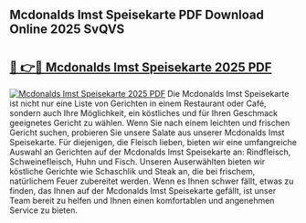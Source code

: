 ## Mcdonalds Imst Speisekarte PDF Download Online 2025 SvQVS

# <h2><a href="http://gcd9ya1.nevu.top/?p=Mcdonalds+Imst+Speisekarte">🔗 👉🔴 Mcdonalds Imst Speisekarte 2025 PDF</a></h2>

[![Mcdonalds Imst Speisekarte 2025 PDF](https://i.imgur.com/dBaPXMq.png)](http://gcd9ya1.nevu.top/?p=Mcdonalds+Imst+Speisekarte)
Die Mcdonalds Imst Speisekarte ist nicht nur eine Liste von Gerichten in einem Restaurant oder Café, sondern auch Ihre Möglichkeit, ein köstliches und für Ihren Geschmack geeignetes Gericht zu wählen. Wenn Sie nach einem leichten und frischen Gericht suchen, probieren Sie unsere Salate aus unserer Mcdonalds Imst Speisekarte. Für diejenigen, die Fleisch lieben, bieten wir eine umfangreiche Auswahl an Gerichten auf der Mcdonalds Imst Speisekarte an: Rindfleisch, Schweinefleisch, Huhn und Fisch. Unseren Auserwählten bieten wir köstliche Gerichte wie Schaschlik und Steak an, die bei frischem, natürlichem Feuer zubereitet werden. Wenn es Ihnen schwer fällt, etwas zu finden, das Ihnen auf der Mcdonalds Imst Speisekarte gefällt, ist unser Team bereit zu helfen und Ihnen einen komfortablen und angenehmen Service zu bieten.
